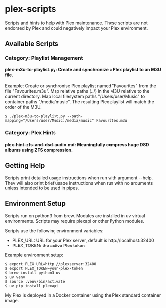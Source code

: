 # plex-scripts
Scripts and hints to help with Plex maintenance. These scripts are not endorsed by Plex and could negatively impact your Plex environment.

## Available Scripts

### Category: Playlist Management
#### plex-m3u-to-playlist.py: Create and synchronize a Plex playlist to an M3U file.
Example: Create or synchronise Plex playlist named "Favourites" from the file "Favourites.m3u". Map relative paths (../) in the M3U relative to the current directory. Map local filesystem paths "/Users/user/Music" to container paths "/media/music". The resulting Plex playlist will match the order of the M3U.

```
$ ./plex-m3u-to-playlist.py --path-mapping="/Users/user/Music:/media/music" Favourites.m3u
```

### Category: Plex Hints
#### plex-hint-zfs-and-dsd-audio.md: Meaningfully compress huge DSD albums using ZFS compression.

## Getting Help
Scripts print detailed usage instructions when run with argument --help. They will also print brief usage instructions when run with no arguments unless intended to be used in pipes.

## Environment Setup
Scripts run on python3 from brew.  Modules are installed in uv virtual environments.  Scripts may require plexapi or other Python modules.

Scripts use the following environment variables:
* PLEX_URL: URL for your Plex server, default is http://localhost:32400
* PLEX_TOKEN: the active Plex token

Example environment setup:
```
$ export PLEX_URL=http://plexserver:32400
$ export PLEX_TOKEN=your-plex-token
$ brew install python3 uv
$ uv venv
$ source .venv/bin/activate
$ uv pip install plexapi
```

My Plex is deployed in a Docker container using the Plex standard container image.
